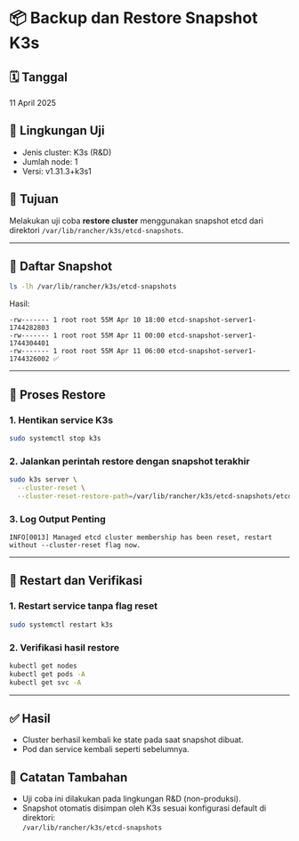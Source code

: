 # 📦 Backup dan Restore Snapshot K3s

## 🗓️ Tanggal
11 April 2025

## 🧪 Lingkungan Uji
- Jenis cluster: K3s (R&D)
- Jumlah node: 1
- Versi: v1.31.3+k3s1

## 📌 Tujuan
Melakukan uji coba **restore cluster** menggunakan snapshot etcd dari direktori `/var/lib/rancher/k3s/etcd-snapshots`.

---

## 📂 Daftar Snapshot

```bash
ls -lh /var/lib/rancher/k3s/etcd-snapshots
```

Hasil:
```
-rw------- 1 root root 55M Apr 10 18:00 etcd-snapshot-server1-1744282803
-rw------- 1 root root 55M Apr 11 00:00 etcd-snapshot-server1-1744304401
-rw------- 1 root root 55M Apr 11 06:00 etcd-snapshot-server1-1744326002 ✅
```

---

## 🔁 Proses Restore

### 1. Hentikan service K3s
```bash
sudo systemctl stop k3s
```

### 2. Jalankan perintah restore dengan snapshot terakhir
```bash
sudo k3s server \
  --cluster-reset \
  --cluster-reset-restore-path=/var/lib/rancher/k3s/etcd-snapshots/etcd-snapshot-server1-1744326002
```

### 3. Log Output Penting
```
INFO[0013] Managed etcd cluster membership has been reset, restart without --cluster-reset flag now.
```

---

## 🚀 Restart dan Verifikasi

### 1. Restart service tanpa flag reset
```bash
sudo systemctl restart k3s
```

### 2. Verifikasi hasil restore
```bash
kubectl get nodes
kubectl get pods -A
kubectl get svc -A
```

---

## ✅ Hasil
- Cluster berhasil kembali ke state pada saat snapshot dibuat.
- Pod dan service kembali seperti sebelumnya.

## 📝 Catatan Tambahan
- Uji coba ini dilakukan pada lingkungan R&D (non-produksi).
- Snapshot otomatis disimpan oleh K3s sesuai konfigurasi default di direktori:  
  `/var/lib/rancher/k3s/etcd-snapshots`
